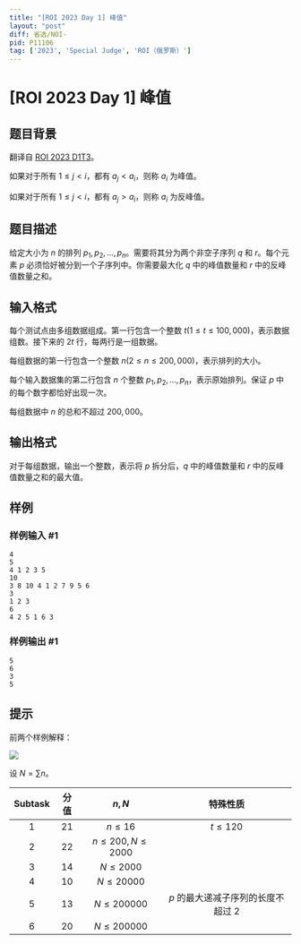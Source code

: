 ```yaml
---
title: "[ROI 2023 Day 1] 峰值"
layout: "post"
diff: 省选/NOI-
pid: P11106
tag: ['2023', 'Special Judge', 'ROI（俄罗斯）']
---
```

# [ROI 2023 Day 1] 峰值
## 题目背景

翻译自 [ROI 2023 D1T3](https://neerc.ifmo.ru/school/archive/2022-2023/ru-olymp-roi-2023-day1.pdf)。

如果对于所有 $1 \le j < i$，都有 $a_j < a_i$，则称 $a_i$ 为峰值。

如果对于所有 $1 \le j < i$，都有 $a_j > a_i$，则称 $a_i$ 为反峰值。
## 题目描述

给定大小为 $n$ 的排列 $p_1,p_2,\dots,p_n$。需要将其分为两个非空子序列 $q$ 和 $r$。每个元素 $p$ 必须恰好被分到一个子序列中。你需要最大化 $q$ 中的峰值数量和 $r$ 中的反峰值数量之和。
## 输入格式

每个测试点由多组数据组成。第一行包含一个整数 $t(1 \le t \le 100,000)$，表示数据组数。接下来的 $2t$ 行，每两行是一组数据。

每组数据的第一行包含一个整数 $n(2 \le n \le 200,000)$，表示排列的大小。

每个输入数据集的第二行包含 $n$ 个整数 $p_1,p_2,\dots,p_n$，表示原始排列。保证 $p$ 中的每个数字都恰好出现一次。

每组数据中 $n$ 的总和不超过 $200,000$。
## 输出格式

对于每组数据，输出一个整数，表示将 $p$ 拆分后，$q$ 中的峰值数量和 $r$ 中的反峰值数量之和的最大值。
## 样例

### 样例输入 #1
```
4
5
4 1 2 3 5
10
3 8 10 4 1 2 7 9 5 6
3
1 2 3
6
4 2 5 1 6 3
```
### 样例输出 #1
```
5
6
3
5
```
## 提示

前两个样例解释：

![](https://cdn.luogu.com.cn/upload/image_hosting/eojr7qgz.png)

设 $N=\sum n$。

| Subtask | 分值 | $n,N$ | 特殊性质 |
| :----------: | :----------: | :----------: | :----------: |
| $1$ | $21$ | $n\le16$ | $t\le120$ |
| $2$ | $22$ | $n\le200,N\le2000$ |  |
| $3$ | $14$ | $N\le2000$ |  |
| $4$ | $10$ | $N\le20000$ |  |
| $5$ | $13$ | $N\le200000$ | $p$ 的最大递减子序列的长度不超过 $2$ |
| $6$ | $20$ | $N\le200000$ |  |
